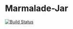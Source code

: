 # Marmalade-Jar

[![Build Status](http://www.clayncraft.de:8080/buildStatus/icon?job=Marmalade%2FJar%2Fmaster)](http://www.clayncraft.de:8080/job/Marmalade/job/Jar/job/master/)